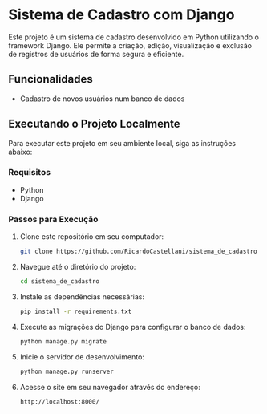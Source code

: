 # Sistema de Cadastro com Django

Este projeto é um sistema de cadastro desenvolvido em Python utilizando o framework Django. Ele permite a criação, edição, visualização e exclusão de registros de usuários de forma segura e eficiente.

## Funcionalidades

- Cadastro de novos usuários num banco de dados

## Executando o Projeto Localmente

Para executar este projeto em seu ambiente local, siga as instruções abaixo:

### Requisitos

- Python
- Django

### Passos para Execução

1. Clone este repositório em seu computador:
   ```bash
   git clone https://github.com/RicardoCastellani/sistema_de_cadastro

2. Navegue até o diretório do projeto:
   ```bash
   cd sistema_de_cadastro

3. Instale as dependências necessárias:
   ```bash
   pip install -r requirements.txt

4. Execute as migrações do Django para configurar o banco de dados:
   ```bash
   python manage.py migrate

5. Inicie o servidor de desenvolvimento:
   ```bash
   python manage.py runserver

6. Acesse o site em seu navegador através do endereço:
   ```bash
   http://localhost:8000/
